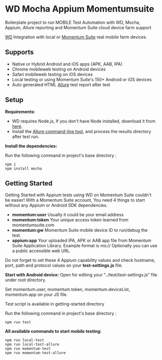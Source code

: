# WD Mocha Appium Momentumsuite
Boilerplate project to run MOBILE Test Automation with WD, Mocha, Appium, Allure reporting and Momentum Suite cloud device farm support

[WD](https://github.com/admc/wd) Integration with local or [Momentum Suite](https://www.momentumsuite.com/) real mobile farm devices.

## Supports
  * Native or Hybrid Android and iOS apps (APK, AAB, IPA)
  * Chrome mobileweb testing on Android devices
  * Safari mobileweb testing on iOS devices
  * Local testing or using Momentum Suite's 150+ Android or iOS devices
  * Auto generated HTML [Allure](https://docs.qameta.io/allure/) test report after test

## Setup

**Requirements:**

* WD requires Node.js, If you don't have Node installed, download it from [here](https://nodejs.org/en/).
* Install the [Allure command-line tool](https://www.npmjs.com/package/allure-commandline), and process the results directory after test run.

**Install the dependencies:**

Run the following command in project's base directory :
```
npm i
npm install mocha
```

## Getting Started
Getting Started with Appium tests using WD on Momentum Suite couldn't be easier!
With a Momentum Suite account, You need 4 things to start without any Appium or Android SDK dependencies.
  * **momentum:user** Usually it could be your email address
  * **momentum:token** Your unique access token learned from momentumsuite.com
  * **momentum:gw** Momentum Suite mobile device ID to run/debug the test.
  * **appium:app** Your uploaded IPA, APK or AAB app file from Momentum Suite Application Library. Example format is ms://<hashed-app-id> Optionally you can use a public accessible web URL.
 
 Do not forget to set these 4 Appium capability values and check hostname, port, path and protocol values on your **test-settings.js** file.
  
**Start with Android device:**
 Open for editing your "../test/test-settings.js" file under root directory.
 
 Set momentum.user, momentum.token, momentum.deviceList, momentum.app on your JS file.
 
 Test script is available in getting-started directory
 
 Run the following command in project's base directory :
```
npm run test
```
 
 **All available commands to start mobile testing:**
 ```
 npm run local-test
 npm run local-test-allure
 npm run momentum-test
 npm run momentum-test-allure
```
